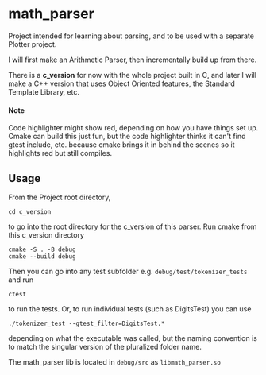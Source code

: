 # math_parser
Project intended for learning about parsing, and to be used with a separate Plotter project.

I will first make an Arithmetic Parser, then incrementally build up from there.

There is a <b>c_version</b> for now with the whole project built in C, and later I will make a C++ version that uses Object Oriented features, the Standard Template Library, etc.


#### Note
Code highlighter might show red, depending on how you have things set up. Cmake can build this just fun, but the code highlighter thinks it can't find gtest include, etc. because cmake brings it in behind the scenes so it highlights red but still compiles.


## Usage
From the Project root directory,
```
cd c_version
```
to go into the root directory for the c_version of this parser. 
Run cmake from this c_version directory
```
cmake -S . -B debug
cmake --build debug
```

Then you can go into any test subfolder e.g. `debug/test/tokenizer_tests` and run
```
ctest
```
to run the tests.
Or, to run individual tests (such as DigitsTest) you can use
```
./tokenizer_test --gtest_filter=DigitsTest.*
```
depending on what the executable was called, but the naming convention is to match the singular version of the pluralized folder name.

The math_parser lib is located in `debug/src` as `libmath_parser.so`

